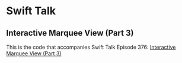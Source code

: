 # Swift Talk
## Interactive Marquee View (Part 3)

This is the code that accompanies Swift Talk Episode 376: [Interactive Marquee View (Part 3)](https://talk.objc.io/episodes/S01E376-interactive-marquee-view-part-3)
